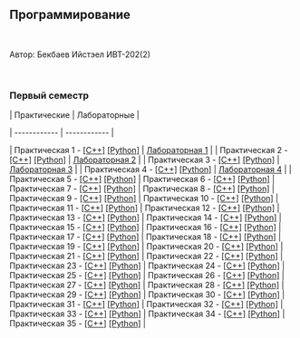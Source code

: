 
## Программирование

​

Автор: Бекбаев Ийстэел ИВТ-202(2)

​

### Первый семестр

| Практические | Лабораторные |

| ------------ | ------------ |

| Практическая 1 - [[C++]](./Practice/01/C++/) [[Python]](./Practice/01/Python/) | [Лабораторная 1](./Lab/01/ReadMe.md) |
| Практическая 2 - [[C++]](./Practice/02/C++/) [[Python]](./Practice/02/Python/) | [Лабораторная 2](./Lab/02/ReadMe.md) |
| Практическая 3 - [[C++]](./Practice/03/C++/) [[Python]](./Practice/03/Python/) | [Лабораторная 3](./Lab/03/ReadMe.md) |
| Практическая 4 - [[C++]](./Practice/04/C++/) [[Python]](./Practice/04/Python/) | [Лабораторная 4](./Lab/04/ReadMe.md) |
| Практическая 5 - [[C++]](./Practice/05/C++/) [[Python]](./Practice/05/Python/) 
| Практическая 6 - [[C++]](./Practice/06/C++/) [[Python]](./Practice/06/Python/) 
| Практическая 7 - [[C++]](./Practice/07/C++/) [[Python]](./Practice/07/Python/) 
| Практическая 8 - [[C++]](./Practice/08/C++/) [[Python]](./Practice/08/Python/) 
| Практическая 9 - [[C++]](./Practice/09/C++/) [[Python]](./Practice/09/Python/) 
| Практическая 10 - [[C++]](./Practice/10/C++/) [[Python]](./Practice/10/Python/) 
| Практическая 11 - [[C++]](./Practice/11/C++/) [[Python]](./Practice/11/Python/) 
| Практическая 12 - [[C++]](./Practice/12/C++/) [[Python]](./Practice/12/Python/) 
| Практическая 13 - [[C++]](./Practice/13/C++/) [[Python]](./Practice/13/Python/) 
| Практическая 14 - [[C++]](./Practice/14/C++/) [[Python]](./Practice/14/Python/) 
| Практическая 15 - [[C++]](./Practice/15/C++/) [[Python]](./Practice/15/Python/)
| Практическая 16 - [[C++]](./Practice/16/C++/) [[Python]](./Practice/16/Python/) 
| Практическая 17 - [[C++]](./Practice/17/C++/) [[Python]](./Practice/17/Python/)
| Практическая 18 - [[C++]](./Practice/18/C++/) [[Python]](./Practice/18/Python/) 
| Практическая 19 - [[C++]](./Practice/19/C++/) [[Python]](./Practice/19/Python/) 
| Практическая 20 - [[C++]](./Practice/20/C++/) [[Python]](./Practice/20/Python/) 
| Практическая 21 - [[C++]](./Practice/21/C++/) [[Python]](./Practice/21/Python/) 
| Практическая 22 - [[C++]](./Practice/22/C++/) [[Python]](./Practice/22/Python/)
| Практическая 23 - [[C++]](./Practice/23/C++/) [[Python]](./Practice/23/Python/) 
| Практическая 24 - [[C++]](./Practice/24/C++/) [[Python]](./Practice/24/Python/) 
| Практическая 25 - [[C++]](./Practice/25/C++/) [[Python]](./Practice/25/Python/) 
| Практическая 26 - [[C++]](./Practice/26/C++/) [[Python]](./Practice/26/Python/) 
| Практическая 27 - [[C++]](./Practice/27/C++/) [[Python]](./Practice/27/Python/) 
| Практическая 28 - [[C++]](./Practice/28/C++/) [[Python]](./Practice/28/Python/) 
| Практическая 29 - [[C++]](./Practice/29/C++/) [[Python]](./Practice/29/Python/) 
| Практическая 30 - [[C++]](./Practice/30/C++/) [[Python]](./Practice/30/Python/) 
| Практическая 31 - [[C++]](./Practice/31/C++/) [[Python]](./Practice/31/Python/) 
| Практическая 32 - [[C++]](./Practice/32/C++/) [[Python]](./Practice/32/Python/) 
| Практическая 33 - [[C++]](./Practice/33/C++/) [[Python]](./Practice/33/Python/) 
| Практическая 34 - [[C++]](./Practice/34/C++/) [[Python]](./Practice/34/Python/) 
| Практическая 35 - [[C++]](./Practice/35/C++/) [[Python]](./Practice/35/Python/) |


